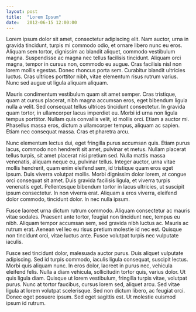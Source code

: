 ```yaml
---
layout: post
title:  "Lorem Ipsum"
date:   2012-06-15 12:00:00
---
```


Lorem ipsum dolor sit amet, consectetur adipiscing elit. Nam auctor, urna in
gravida tincidunt, turpis mi commodo odio, et ornare libero nunc eu eros.
Aliquam sem tortor, dignissim ac blandit aliquet, commodo vestibulum magna.
Suspendisse ac magna nec tellus facilisis tincidunt. Aliquam orci magna, tempor
in cursus non, commodo eu augue. Cras facilisis nisl non lorem mollis egestas.
Donec rhoncus porta sem. Curabitur blandit ultricies luctus. Cras ultrices
porttitor nibh, vitae elementum risus rutrum varius. Nunc sed augue ut ligula
aliquam aliquam.

Mauris condimentum vestibulum quam sit amet semper. Cras tristique, quam at
cursus placerat, nibh magna accumsan eros, eget bibendum ligula nulla a velit.
Sed consequat tellus ultrices tincidunt consectetur. In gravida quam tortor, in
ullamcorper lacus imperdiet eu. Morbi id urna non ligula tempus porttitor.
Nullam quis convallis velit, id mollis orci. Etiam a auctor mi. Phasellus massa
eros, dictum a ullamcorper tempus, aliquam ac sapien. Etiam nec consequat
massa. Cras et pharetra arcu.

Nunc elementum lectus dui, eget fringilla purus accumsan quis. Etiam purus
lacus, commodo non hendrerit sit amet, pulvinar et metus. Nullam placerat
tellus turpis, sit amet placerat nisi pretium sed. Nulla mattis massa
venenatis, aliquam neque eu, pulvinar tellus. Integer auctor, urna vitae mollis
hendrerit, quam enim eleifend sem, id tristique quam eros eget ipsum. Duis
viverra volutpat mollis. Morbi dignissim dolor lorem, at congue orci consequat
sit amet. Duis gravida facilisis ligula, et viverra turpis venenatis eget.
Pellentesque bibendum tortor in lacus ultricies, ut suscipit ipsum consectetur.
In non viverra erat. Aliquam a eros viverra, eleifend dolor commodo, tincidunt
dolor. In nec nulla ipsum.

Fusce laoreet urna dictum rutrum commodo. Aliquam consectetur ac mauris vitae
sodales. Praesent ante tortor, feugiat non tincidunt nec, tempus eu nibh.
Aliquam tempor accumsan sem, sed gravida nibh luctus ac. Mauris ac rutrum erat.
Aenean vel leo eu risus pretium molestie id nec est. Quisque non tincidunt
orci, vitae luctus ante. Fusce volutpat turpis nec vulputate iaculis.

Fusce sed tincidunt dolor, malesuada auctor purus. Duis aliquet vulputate
adipiscing. Sed id turpis commodo, iaculis ligula consequat, suscipit lectus.
Morbi quis aliquam nunc. In eros dolor, laoreet in purus nec, vehicula eleifend
felis. Nulla a diam vehicula, sollicitudin tortor quis, varius dolor. Ut quis
ligula diam. Quisque ut lorem vestibulum, fringilla turpis vitae, volutpat
purus. Nunc at tortor faucibus, cursus lorem sed, aliquet arcu. Sed vitae
ligula at lorem volutpat scelerisque. Sed non dictum libero, ac feugiat orci.
Donec eget posuere ipsum. Sed eget sagittis est. Ut molestie euismod ipsum id
rutrum.
